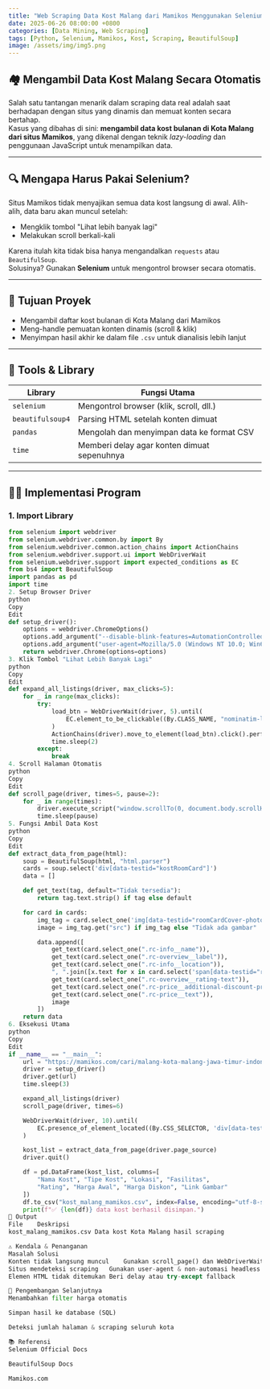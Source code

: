 ```yaml
---
title: "Web Scraping Data Kost Malang dari Mamikos Menggunakan Selenium"
date: 2025-06-26 08:00:00 +0800
categories: [Data Mining, Web Scraping]
tags: [Python, Selenium, Mamikos, Kost, Scraping, BeautifulSoup]
image: /assets/img/img5.png
---
```


## 🏘️ Mengambil Data Kost Malang Secara Otomatis

Salah satu tantangan menarik dalam scraping data real adalah saat berhadapan dengan situs yang dinamis dan memuat konten secara bertahap.  
Kasus yang dibahas di sini: **mengambil data kost bulanan di Kota Malang dari situs Mamikos**, yang dikenal dengan teknik *lazy-loading* dan penggunaan JavaScript untuk menampilkan data.

---

## 🔍 Mengapa Harus Pakai Selenium?

Situs Mamikos tidak menyajikan semua data kost langsung di awal. Alih-alih, data baru akan muncul setelah:

- Mengklik tombol "Lihat lebih banyak lagi"
- Melakukan scroll berkali-kali

Karena itulah kita tidak bisa hanya mengandalkan `requests` atau `BeautifulSoup`.  
Solusinya? Gunakan **Selenium** untuk mengontrol browser secara otomatis.

---

## 🎯 Tujuan Proyek

- Mengambil daftar kost bulanan di Kota Malang dari Mamikos
- Meng-handle pemuatan konten dinamis (scroll & klik)
- Menyimpan hasil akhir ke dalam file `.csv` untuk dianalisis lebih lanjut

---

## 🧰 Tools & Library

| Library         | Fungsi Utama                                    |
|------------------|--------------------------------------------------|
| `selenium`       | Mengontrol browser (klik, scroll, dll.)         |
| `beautifulsoup4` | Parsing HTML setelah konten dimuat              |
| `pandas`         | Mengolah dan menyimpan data ke format CSV       |
| `time`           | Memberi delay agar konten dimuat sepenuhnya     |

---

## 🧑‍💻 Implementasi Program

### 1. Import Library
```python
from selenium import webdriver
from selenium.webdriver.common.by import By
from selenium.webdriver.common.action_chains import ActionChains
from selenium.webdriver.support.ui import WebDriverWait
from selenium.webdriver.support import expected_conditions as EC
from bs4 import BeautifulSoup
import pandas as pd
import time
2. Setup Browser Driver
python
Copy
Edit
def setup_driver():
    options = webdriver.ChromeOptions()
    options.add_argument("--disable-blink-features=AutomationControlled")
    options.add_argument("user-agent=Mozilla/5.0 (Windows NT 10.0; Win64; x64)")
    return webdriver.Chrome(options=options)
3. Klik Tombol "Lihat Lebih Banyak Lagi"
python
Copy
Edit
def expand_all_listings(driver, max_clicks=5):
    for _ in range(max_clicks):
        try:
            load_btn = WebDriverWait(driver, 5).until(
                EC.element_to_be_clickable((By.CLASS_NAME, "nominatim-list__see-more"))
            )
            ActionChains(driver).move_to_element(load_btn).click().perform()
            time.sleep(2)
        except:
            break
4. Scroll Halaman Otomatis
python
Copy
Edit
def scroll_page(driver, times=5, pause=2):
    for _ in range(times):
        driver.execute_script("window.scrollTo(0, document.body.scrollHeight);")
        time.sleep(pause)
5. Fungsi Ambil Data Kost
python
Copy
Edit
def extract_data_from_page(html):
    soup = BeautifulSoup(html, "html.parser")
    cards = soup.select('div[data-testid="kostRoomCard"]')
    data = []

    def get_text(tag, default="Tidak tersedia"):
        return tag.text.strip() if tag else default

    for card in cards:
        img_tag = card.select_one('img[data-testid="roomCardCover-photo"]')
        image = img_tag.get("src") if img_tag else "Tidak ada gambar"

        data.append([
            get_text(card.select_one(".rc-info__name")),
            get_text(card.select_one(".rc-overview__label")),
            get_text(card.select_one(".rc-info__location")),
            ", ".join([x.text for x in card.select('span[data-testid="roomCardFacilities-facility"]')]),
            get_text(card.select_one(".rc-overview__rating-text")),
            get_text(card.select_one(".rc-price__additional-discount-price")),
            get_text(card.select_one(".rc-price__text")),
            image
        ])
    return data
6. Eksekusi Utama
python
Copy
Edit
if __name__ == "__main__":
    url = "https://mamikos.com/cari/malang-kota-malang-jawa-timur-indonesia/all/bulanan/0-15000000"
    driver = setup_driver()
    driver.get(url)
    time.sleep(3)

    expand_all_listings(driver)
    scroll_page(driver, times=6)

    WebDriverWait(driver, 10).until(
        EC.presence_of_element_located((By.CSS_SELECTOR, 'div[data-testid="kostRoomCard"]'))
    )

    kost_list = extract_data_from_page(driver.page_source)
    driver.quit()

    df = pd.DataFrame(kost_list, columns=[
        "Nama Kost", "Tipe Kost", "Lokasi", "Fasilitas",
        "Rating", "Harga Awal", "Harga Diskon", "Link Gambar"
    ])
    df.to_csv("kost_malang_mamikos.csv", index=False, encoding="utf-8-sig")
    print(f"✅ {len(df)} data kost berhasil disimpan.")
📄 Output
File	Deskripsi
kost_malang_mamikos.csv	Data kost Kota Malang hasil scraping

⚠️ Kendala & Penanganan
Masalah	Solusi
Konten tidak langsung muncul	Gunakan scroll_page() dan WebDriverWait()
Situs mendeteksi scraping	Gunakan user-agent & non-automasi headless
Elemen HTML tidak ditemukan	Beri delay atau try-except fallback

🔮 Pengembangan Selanjutnya
Menambahkan filter harga otomatis

Simpan hasil ke database (SQL)

Deteksi jumlah halaman & scraping seluruh kota

📚 Referensi
Selenium Official Docs

BeautifulSoup Docs

Mamikos.com